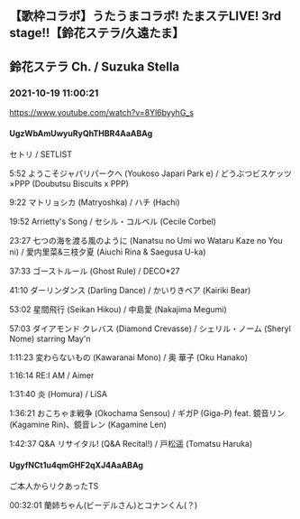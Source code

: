 ## 【歌枠コラボ】うたうまコラボ! たまステLIVE! 3rd stage!!【鈴花ステラ/久遠たま】
## 鈴花ステラ Ch. / Suzuka Stella
### 2021-10-19 11:00:21
https://www.youtube.com/watch?v=8Yl6byyhG_s
#### UgzWbAmUwyuRyQhTHBR4AaABAg
セトリ / SETLIST

5:52 ようこそジャパリパークへ (Youkoso Japari Park e) / どうぶつビスケッツ×PPP (Doubutsu Biscuits x PPP)

9:22 マトリョシカ (Matryoshka) / ハチ (Hachi)

19:52 Arrietty's Song / セシル・コルベル (Cecile Corbel)

23:27 七つの海を渡る風のように (Nanatsu no Umi wo Wataru Kaze no You ni) / 愛内里菜&三枝夕夏 (Aiuchi Rina & Saegusa U-ka)

37:33 ゴーストルール (Ghost Rule) / DECO*27

41:10 ダーリンダンス (Darling Dance) / かいりきベア (Kairiki Bear)

53:02 星間飛行 (Seikan Hikou) / 中島愛 (Nakajima Megumi)

57:03 ダイアモンド クレバス (Diamond Crevasse) / シェリル・ノーム (Sheryl Nome) starring May'n

1:11:23 変わらないもの (Kawaranai Mono) / 奥 華子 (Oku Hanako)

1:16:14 RE:I AM / Aimer

1:31:40 炎 (Homura) / LiSA

1:36:21 おこちゃま戦争 (Okochama Sensou) / ギガP (Giga-P) feat. 鏡音リン (Kagamine Rin)、鏡音レン (Kagamine Len)

1:42:37 Q&A リサイタル! (Q&A Recital!) / 戸松遥 (Tomatsu Haruka)

#### UgyfNCt1u4qmGHF2qXJ4AaABAg
ご本人からリクあったTS



00:32:01 蘭姉ちゃん(ビーデルさん)とコナンくん(？)

